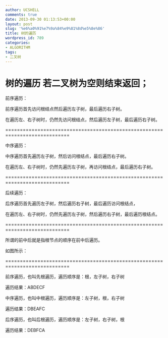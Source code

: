 ```yaml
---
author: UCSHELL
comments: true
date: 2013-09-30 01:13:53+00:00
layout: post
slug: '%e6%a0%91%e7%9a%84%e9%81%8d%e5%8e%86'
title: 树的遍历
wordpress_id: 789
categories:
- ALGORITHM
tags:
- 二叉树
---
```


树的遍历
**若二叉树为空则结束返回；**
============================================================================

前序遍历：

前序遍历首先访问根结点然后遍历左子树，最后遍历右子树。

在遍历左、右子树时，仍然先访问根结点，然后遍历左子树，最后遍历右子树。

============================================================================

中序遍历：

中序遍历首先遍历左子树，然后访问根结点，最后遍历右子树。

在遍历左、右子树时，仍然先遍历左子树，再访问根结点，最后遍历右子树。

============================================================================

后续遍历：

后序遍历首先遍历左子树，然后遍历右子树，最后遍历访问根结点，

在遍历左、右子树时，仍然先遍历左子树，然后遍历右子树，最后遍历根结点。

============================================================================

所谓的前中后就是指根节点的顺序在前中后遍历。

如图所示：


============================================================================

前序遍历，也叫先根遍历，遍历顺序是：根，左子树，右子树

遍历结果：ABDECF

中序遍历，也叫中根遍历，遍历顺序是：左子树，根，右子树

遍历结果：DBEAFC

后序遍历，也叫后根遍历，遍历顺序是：左子树，右子树，根

遍历结果：DEBFCA




